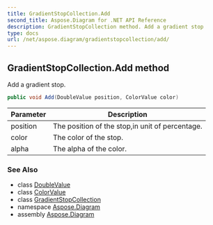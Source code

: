 ```yaml
---
title: GradientStopCollection.Add
second_title: Aspose.Diagram for .NET API Reference
description: GradientStopCollection method. Add a gradient stop
type: docs
url: /net/aspose.diagram/gradientstopcollection/add/
---
```

## GradientStopCollection.Add method

Add a gradient stop.

```csharp
public void Add(DoubleValue position, ColorValue color)
```

| Parameter | Description |
| --- | --- |
| position | The position of the stop,in unit of percentage. |
| color | The color of the stop. |
| alpha | The alpha of the color. |

### See Also

* class [DoubleValue](../../doublevalue/)
* class [ColorValue](../../colorvalue/)
* class [GradientStopCollection](../)
* namespace [Aspose.Diagram](../../gradientstopcollection/)
* assembly [Aspose.Diagram](../../../)


